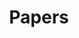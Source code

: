 ---
layout: tag-list
type: tag
title: Papers
slug: papers
category: study

description: >
  Understanding papers
# (Optional) You can disable grouping posts by date.
no_groups: false
---